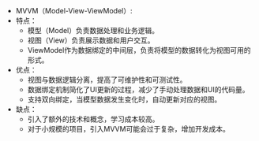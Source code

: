 - MVVM（Model-View-ViewModel）:
- 特点：
	- 模型（Model）负责数据处理和业务逻辑。
	- 视图（View）负责展示数据和用户交互。
	- ViewModel作为数据绑定的中间层，负责将模型的数据转化为视图可用的形式。
- 优点：
	- 视图与数据逻辑分离，提高了可维护性和可测试性。
	- 数据绑定机制简化了UI更新的过程，减少了手动处理数据和UI的代码量。
	- 支持双向绑定，当模型数据发生变化时，自动更新对应的视图。
- 缺点：
	- 引入了额外的技术和概念，学习成本较高。
	- 对于小规模的项目，引入MVVM可能会过于复杂，增加开发成本。